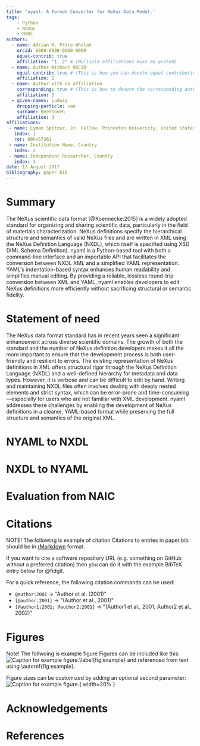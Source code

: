 ```yaml
---
title: 'nyaml: A Format Converter for NeXus Data Model.'
tags:
    - Python
    - NeXus
    - NXDL
authors:
  - name: Adrian M. Price-Whelan
    orcid: 0000-0000-0000-0000
    equal-contrib: true
    affiliation: "1, 2" # (Multiple affiliations must be quoted)
  - name: Author Without ORCID
    equal-contrib: true # (This is how you can denote equal contributions between multiple authors)
    affiliation: 2
  - name: Author with no affiliation
    corresponding: true # (This is how to denote the corresponding author)
    affiliation: 3
  - given-names: Ludwig
    dropping-particle: van
    surname: Beethoven
    affiliation: 3
affiliations:
 - name: Lyman Spitzer, Jr. Fellow, Princeton University, United States
   index: 1
   ror: 00hx57361
 - name: Institution Name, Country
   index: 2
 - name: Independent Researcher, Country
   index: 3
date: 13 August 2017
bibliography: paper.bib
---
```


# Summary

The NeXus scientific data format [@Koennecke:2015] is a widely adopted standard for organizing and sharing scientific data, particularly in the field of materials characterization. NeXus definitions specify the hierarchical structure and semantics of valid NeXus files and are written in XML using the NeXus Definition Language (NXDL), which itself is specified using XSD (XML Schema Definition). nyaml is a Python-based tool with both a command-line interface and an importable API that facilitates the conversion between NXDL XML and a simplified YAML representation. YAML's indentation-based syntax enhances human readability and simplifies manual editing. By providing a reliable, lossless round-trip conversion between XML and YAML, nyaml enables developers to edit NeXus definitions more efficiently without sacrificing structural or semantic fidelity.


# Statement of need

The NeXus data format standard has in recent years seen a significant enhancement across diverse scientific domains. The growth of both the standard and the number of NeXus definition developers makes it all the more important to ensure that the development process is both user-friendly and resilient to errors. The existing representation of NeXus definitions in XML offers structural rigor through the NeXus Definition Language (NXDL) and a well-defined hierarchy for metadata and data types. However, it is verbose and can be difficult to edit by hand. Writing and maintaining NXDL files often involves dealing with deeply nested elements and strict syntax, which can be error-prone and time-consuming—especially for users who are not familiar with XML development. nyaml addresses these challenges by enabling the development of NeXus definitions in a cleaner, YAML-based format while preserving the full structure and semantics of the original XML.


# NYAML to NXDL
# NXDL to NYAML
# Evaluation from NAIC
# Citations

NOTE! The following is example of citation
Citations to entries in paper.bib should be in
[rMarkdown](http://rmarkdown.rstudio.com/authoring_bibliographies_and_citations.html)
format.

If you want to cite a software repository URL (e.g. something on GitHub without a preferred
citation) then you can do it with the example BibTeX entry below for @fidgit.

For a quick reference, the following citation commands can be used:
- `@author:2001`  ->  "Author et al. (2001)"
- `[@author:2001]` -> "(Author et al., 2001)"
- `[@author1:2001; @author2:2001]` -> "(Author1 et al., 2001; Author2 et al., 2002)"

# Figures
Note! The follwoing is example figure
Figures can be included like this:
![Caption for example figure.\label{fig:example}](figure.png)
and referenced from text using \autoref{fig:example}.

Figure sizes can be customized by adding an optional second parameter:
![Caption for example figure.](figure.png){ width=20% }

# Acknowledgements

# References

